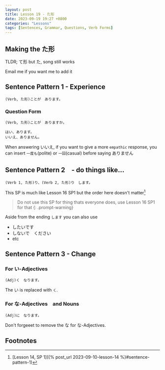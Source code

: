 ```yaml
--- 
layout: post 
title: Lesson 19 - た形
date: 2023-09-19 19:27 +0800 
categories: "Lessons"
tags: [Sentences, Grammar, Questions, Verb Forms]
---
```


## Making the た形
TLDR; て形 but た, song still works

Email me if you want me to add it

## Sentence Pattern 1 - Experience
```
(Verb, た形)ことが　あります。
```

### Question Form
```
(Verb, た形)ことが　ありますか。

はい、あります。
いいえ、ありません。
```
When answering いいえ, if you want to give a more `empathic` response, you can insert `一度も`(polite) or `一回`(casual) before saying ありません

## Sentence Pattern 2　- do things like...
```
(Verb 1, た形)り、(Verb 2, た形)り　します。
```
This SP is much like Lesson 16 SP1 but the order here doesn't matter[^fn1]
> Do not use this SP for thing thats everyone does, use Lesson 16 SP1 for that
{: .prompt-warning}

Aside from the ending `します` you can also use
* したいです
* しないで　ください
* etc

## Sentence Pattern 3 - Change

### For い-Adjectives
```
(Adj)く　なります。
```
The い is replaced with `く`.

### For な-Adjectives　and Nouns
```
(Adj)に　なります。
```
Don't forgeeet to remove the な for な-Adjectives.

## Footnotes
[^fn1]: [Lesson 14, SP 1]({% post_url 2023-09-10-lesson-14 %}#sentence-pattern-1)
